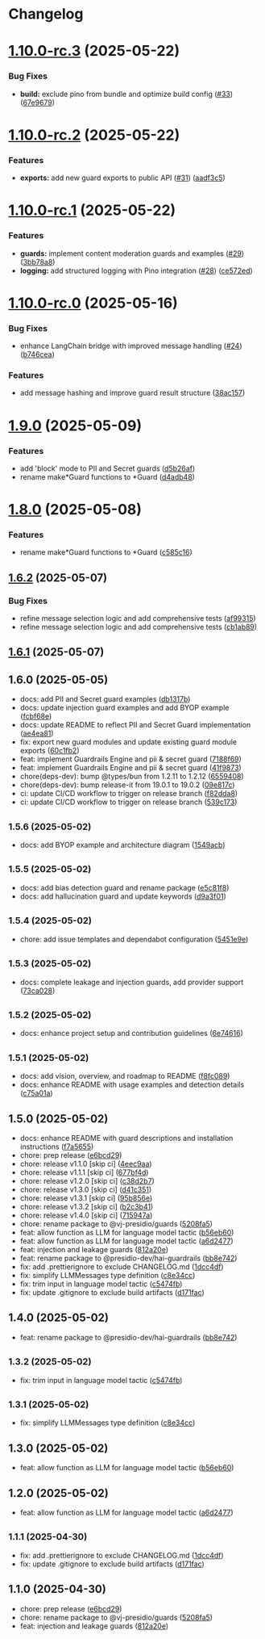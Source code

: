 # Changelog

# [1.10.0-rc.3](https://github.com/presidio-oss/hai-guardrails/compare/v1.10.0-rc.2...v1.10.0-rc.3) (2025-05-22)


### Bug Fixes

* **build:** exclude pino from bundle and optimize build config ([#33](https://github.com/presidio-oss/hai-guardrails/issues/33)) ([67e9679](https://github.com/presidio-oss/hai-guardrails/commit/67e9679898aae7802bf83655fe31775147b35630))

# [1.10.0-rc.2](https://github.com/presidio-oss/hai-guardrails/compare/v1.10.0-rc.1...v1.10.0-rc.2) (2025-05-22)


### Features

* **exports:** add new guard exports to public API ([#31](https://github.com/presidio-oss/hai-guardrails/issues/31)) ([aadf3c5](https://github.com/presidio-oss/hai-guardrails/commit/aadf3c5c333774e4e65d8f4dabd3d26a199a59c0))

# [1.10.0-rc.1](https://github.com/presidio-oss/hai-guardrails/compare/v1.10.0-rc.0...v1.10.0-rc.1) (2025-05-22)


### Features

* **guards:** implement content moderation guards and examples ([#29](https://github.com/presidio-oss/hai-guardrails/issues/29)) ([3bb78a8](https://github.com/presidio-oss/hai-guardrails/commit/3bb78a873e437500e4663af327df9c4fe353836e))
* **logging:** add structured logging with Pino integration ([#28](https://github.com/presidio-oss/hai-guardrails/issues/28)) ([ce572ed](https://github.com/presidio-oss/hai-guardrails/commit/ce572edf345e48876a4412cbbb385c9203b0cb76))

# [1.10.0-rc.0](https://github.com/presidio-oss/hai-guardrails/compare/v1.9.0...v1.10.0-rc.0) (2025-05-16)


### Bug Fixes

* enhance LangChain bridge with improved message handling ([#24](https://github.com/presidio-oss/hai-guardrails/issues/24)) ([b746cea](https://github.com/presidio-oss/hai-guardrails/commit/b746cea00b1764596f53f4799adc98a60bec8ad1))


### Features

* add message hashing and improve guard result structure ([38ac157](https://github.com/presidio-oss/hai-guardrails/commit/38ac157c1b71c993032f93088039bbfdf07998dc))

# [1.9.0](https://github.com/presidio-oss/hai-guardrails/compare/v1.8.0...v1.9.0) (2025-05-09)


### Features

* add 'block' mode to PII and Secret guards ([d5b26af](https://github.com/presidio-oss/hai-guardrails/commit/d5b26afdeec9aaf957c0173a4c2cc350c6dc76a6))
* rename make*Guard functions to *Guard ([d4adb48](https://github.com/presidio-oss/hai-guardrails/commit/d4adb48cb9466e22272094e172a745bb37c492e8))

# [1.8.0](https://github.com/presidio-oss/hai-guardrails/compare/v1.6.2...v1.8.0) (2025-05-08)


### Features

* rename make*Guard functions to *Guard ([c585c16](https://github.com/presidio-oss/hai-guardrails/commit/c585c16ff39fdb67ddeace60a5a3fa0579ce6b7a))

## [1.6.2](https://github.com/presidio-oss/hai-guardrails/compare/v1.6.1...v1.6.2) (2025-05-07)


### Bug Fixes

* refine message selection logic and add comprehensive tests ([af99315](https://github.com/presidio-oss/hai-guardrails/commit/af9931537be453557461aeb4ceb1b89ed406695c))
* refine message selection logic and add comprehensive tests ([cb1ab89](https://github.com/presidio-oss/hai-guardrails/commit/cb1ab891fd1bd3256d45361dbeda2e57631143d9))

## [1.6.1](https://github.com/presidio-oss/hai-guardrails/compare/v1.6.0...v1.6.1) (2025-05-07)

## 1.6.0 (2025-05-05)

* docs: add PII and Secret guard examples ([db1317b](https://github.com/presidio-oss/hai-guardrails/commit/db1317b))
* docs: update injection guard examples and add BYOP example ([fcbf68e](https://github.com/presidio-oss/hai-guardrails/commit/fcbf68e))
* docs: update README to reflect PII and Secret Guard implementation ([ae4ea81](https://github.com/presidio-oss/hai-guardrails/commit/ae4ea81))
* fix: export new guard modules and update existing guard module exports ([60c1fb2](https://github.com/presidio-oss/hai-guardrails/commit/60c1fb2))
* feat: implement Guardrails Engine and pii & secret guard ([7188f69](https://github.com/presidio-oss/hai-guardrails/commit/7188f69))
* feat: implement Guardrails Engine and pii & secret guard ([41f9873](https://github.com/presidio-oss/hai-guardrails/commit/41f9873))
* chore(deps-dev): bump @types/bun from 1.2.11 to 1.2.12 ([6559408](https://github.com/presidio-oss/hai-guardrails/commit/6559408))
* chore(deps-dev): bump release-it from 19.0.1 to 19.0.2 ([09e817c](https://github.com/presidio-oss/hai-guardrails/commit/09e817c))
* ci: update CI/CD workflow to trigger on release branch ([f82dda8](https://github.com/presidio-oss/hai-guardrails/commit/f82dda8))
* ci: update CI/CD workflow to trigger on release branch ([539c173](https://github.com/presidio-oss/hai-guardrails/commit/539c173))

## <small>1.5.6 (2025-05-02)</small>

* docs: add BYOP example and architecture diagram ([1549acb](https://github.com/presidio-oss/hai-guardrails/commit/1549acb))

## <small>1.5.5 (2025-05-02)</small>

* docs: add bias detection guard and rename package ([e5c81f8](https://github.com/presidio-oss/hai-guardrails/commit/e5c81f8))
* docs: add hallucination guard and update keywords ([d9a3f01](https://github.com/presidio-oss/hai-guardrails/commit/d9a3f01))

## <small>1.5.4 (2025-05-02)</small>

* chore: add issue templates and dependabot configuration ([5451e9e](https://github.com/presidio-oss/hai-guardrails/commit/5451e9e))

## <small>1.5.3 (2025-05-02)</small>

* docs: complete leakage and injection guards, add provider support ([73ca028](https://github.com/presidio-oss/hai-guardrails/commit/73ca028))

## <small>1.5.2 (2025-05-02)</small>

* docs: enhance project setup and contribution guidelines ([6e74616](https://github.com/presidio-oss/hai-guardrails/commit/6e74616))

## <small>1.5.1 (2025-05-02)</small>

* docs: add vision, overview, and roadmap to README ([f8fc089](https://github.com/presidio-oss/hai-guardrails/commit/f8fc089))
* docs: enhance README with usage examples and detection details ([c75a01a](https://github.com/presidio-oss/hai-guardrails/commit/c75a01a))

## 1.5.0 (2025-05-02)

* docs: enhance README with guard descriptions and installation instructions ([f7a5655](https://github.com/presidio-oss/hai-guardrails/commit/f7a5655))
* chore: prep release ([e6bcd29](https://github.com/presidio-oss/hai-guardrails/commit/e6bcd29))
* chore: release v1.1.0 [skip ci] ([4eec9aa](https://github.com/presidio-oss/hai-guardrails/commit/4eec9aa))
* chore: release v1.1.1 [skip ci] ([677bf4d](https://github.com/presidio-oss/hai-guardrails/commit/677bf4d))
* chore: release v1.2.0 [skip ci] ([c38d2b7](https://github.com/presidio-oss/hai-guardrails/commit/c38d2b7))
* chore: release v1.3.0 [skip ci] ([d41c351](https://github.com/presidio-oss/hai-guardrails/commit/d41c351))
* chore: release v1.3.1 [skip ci] ([95b856e](https://github.com/presidio-oss/hai-guardrails/commit/95b856e))
* chore: release v1.3.2 [skip ci] ([b2c3b41](https://github.com/presidio-oss/hai-guardrails/commit/b2c3b41))
* chore: release v1.4.0 [skip ci] ([715947a](https://github.com/presidio-oss/hai-guardrails/commit/715947a))
* chore: rename package to @vj-presidio/guards ([5208fa5](https://github.com/presidio-oss/hai-guardrails/commit/5208fa5))
* feat: allow function as LLM for language model tactic ([b56eb60](https://github.com/presidio-oss/hai-guardrails/commit/b56eb60))
* feat: allow function as LLM for language model tactic ([a6d2477](https://github.com/presidio-oss/hai-guardrails/commit/a6d2477))
* feat: injection and leakage guards ([812a20e](https://github.com/presidio-oss/hai-guardrails/commit/812a20e))
* feat: rename package to @presidio-dev/hai-guardrails ([bb8e742](https://github.com/presidio-oss/hai-guardrails/commit/bb8e742))
* fix: add .prettierignore to exclude CHANGELOG.md ([1dcc4df](https://github.com/presidio-oss/hai-guardrails/commit/1dcc4df))
* fix: simplify LLMMessages type definition ([c8e34cc](https://github.com/presidio-oss/hai-guardrails/commit/c8e34cc))
* fix: trim input in language model tactic ([c5474fb](https://github.com/presidio-oss/hai-guardrails/commit/c5474fb))
* fix: update .gitignore to exclude build artifacts ([d171fac](https://github.com/presidio-oss/hai-guardrails/commit/d171fac))

## 1.4.0 (2025-05-02)

* feat: rename package to @presidio-dev/hai-guardrails ([bb8e742](https://github.com/vj-presidio/guard/commit/bb8e742))

## <small>1.3.2 (2025-05-02)</small>

* fix: trim input in language model tactic ([c5474fb](https://github.com/vj-presidio/guard/commit/c5474fb))

## <small>1.3.1 (2025-05-02)</small>

* fix: simplify LLMMessages type definition ([c8e34cc](https://github.com/vj-presidio/guard/commit/c8e34cc))

## 1.3.0 (2025-05-02)

* feat: allow function as LLM for language model tactic ([b56eb60](https://github.com/vj-presidio/guard/commit/b56eb60))

## 1.2.0 (2025-05-02)

* feat: allow function as LLM for language model tactic ([a6d2477](https://github.com/vj-presidio/guard/commit/a6d2477))

## <small>1.1.1 (2025-04-30)</small>

* fix: add .prettierignore to exclude CHANGELOG.md ([1dcc4df](https://github.com/vj-presidio/guard/commit/1dcc4df))
* fix: update .gitignore to exclude build artifacts ([d171fac](https://github.com/vj-presidio/guard/commit/d171fac))

## 1.1.0 (2025-04-30)

* chore: prep release ([e6bcd29](https://github.com/vj-presidio/guard/commit/e6bcd29))
* chore: rename package to @vj-presidio/guards ([5208fa5](https://github.com/vj-presidio/guard/commit/5208fa5))
* feat: injection and leakage guards ([812a20e](https://github.com/vj-presidio/guard/commit/812a20e))
